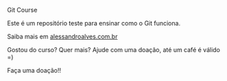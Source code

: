 Git Course

Este é um repositório teste para ensinar como o Git funciona.

Saiba mais em [alessandroalves.com.br](www.alessandroalves.com.br)

Gostou do curso? Quer mais? Ajude com uma doação, até um café é válido =)

Faça uma doação!!
